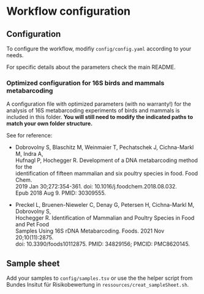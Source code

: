# Workflow configuration

## Configuration

To configure the workflow, modifiy `config/config.yaml` according 
to your needs.

For specific details about the parameters 
check the main README.

### Optimized configuration for 16S birds and mammals metabarcoding

A configuration file with optimized parameters (with no warranty!) for 
the analysis of 16S metabarcoding experiments of birds and mammals is 
included in this folder. 
**You will still need to modify the indicated paths to match your own folder structure.**

See for reference:
* Dobrovolny S, Blaschitz M, Weinmaier T, Pechatschek J, Cichna-Markl M, Indra A,  
Hufnagl P, Hochegger R. Development of a DNA metabarcoding method for the  
identification of fifteen mammalian and six poultry species in food. Food Chem.  
2019 Jan 30;272:354-361. doi: 10.1016/j.foodchem.2018.08.032.   
Epub 2018 Aug 9. PMID: 30309555.

* Preckel L, Bruenen-Nieweler C, Denay G, Petersen H, Cichna-Markl M, Dobrovolny S,  
Hochegger R. Identification of Mammalian and Poultry Species in Food and Pet Food  
Samples Using 16S rDNA Metabarcoding. Foods. 2021 Nov 20;10(11):2875.  
doi: 10.3390/foods10112875. PMID: 34829156; PMCID: PMC8620145.

## Sample sheet

Add your samples to `config/samples.tsv` or use the 
the helper script from Bundes Insitut für Risikobewertung in 
`ressources/creat_sampleSheet.sh`.
